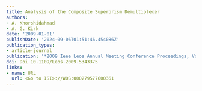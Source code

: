 ```yaml
---
title: Analysis of the Composite Superprism Demultiplexer
authors:
- A. Khorshidahmad
- A. G. Kirk
date: '2009-01-01'
publishDate: '2024-09-06T01:51:46.454086Z'
publication_types:
- article-journal
publication: '*2009 Ieee Leos Annual Meeting Conference Proceedings, Vols 1and 2*'
doi: Doi 10.1109/Leos.2009.5343375
links:
- name: URL
  url: <Go to ISI>://WOS:000279577600361
---
```

